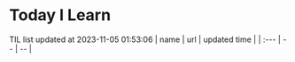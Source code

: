 # Today I Learn 
TIL list updated at 2023-11-05 01:53:06
| name | url | updated time |
| :--- | -- | -- |
